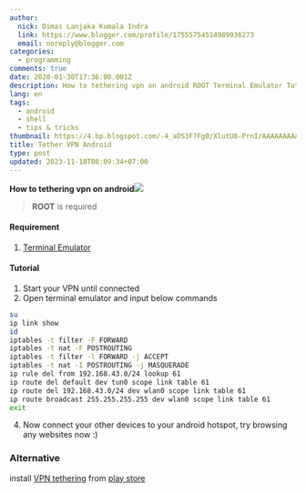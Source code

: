```yaml
---
author:
  nick: Dimas Lanjaka Kumala Indra
  link: https://www.blogger.com/profile/17555754514989936273
  email: noreply@blogger.com
categories:
  - programming
comments: true
date: 2020-01-30T17:36:00.001Z
description: How to tethering vpn on android ROOT Terminal Emulator Tutorial Start your
lang: en
tags:
  - android
  - shell
  - tips & tricks
thumbnail: https://4.bp.blogspot.com/-4_aOS3F7Fg0/XlutU8-PrnI/AAAAAAAAAK0/7KvHUpX78WQw8a-2MYQjo-P1Oq9Mv1zTACLcBGAsYHQ/s1600/imgingest-2117968900021071073.png
title: Tether VPN Android
type: post
updated: 2023-11-18T08:09:34+07:00
---
```


**How to tethering vpn on android**[![](https://4.bp.blogspot.com/-4_aOS3F7Fg0/XlutU8-PrnI/AAAAAAAAAK0/7KvHUpX78WQw8a-2MYQjo-P1Oq9Mv1zTACLcBGAsYHQ/s1600/imgingest-2117968900021071073.png)](https://4.bp.blogspot.com/-4_aOS3F7Fg0/XlutU8-PrnI/AAAAAAAAAK0/7KvHUpX78WQw8a-2MYQjo-P1Oq9Mv1zTACLcBGAsYHQ/s1600/imgingest-2117968900021071073.png)

> **ROOT** is required

#### Requirement

1.  [Terminal Emulator](https://play.google.com/store/apps/details?id=jackpal.androidterm&hl=in)

#### Tutorial

1.  Start your VPN until connected
2.  Open terminal emulator and input below commands

```bash
su
ip link show
id
iptables -t filter -F FORWARD
iptables -t nat -F POSTROUTING
iptables -t filter -l FORWARD -j ACCEPT
iptables -t nat -I POSTROUTING -j MASQUERADE
ip rule del from 192.168.43.0/24 lookup 61
ip route del default dev tun0 scope link table 61
ip route del 192.168.43.0/24 dev wlan0 scope link table 61
ip route broadcast 255.255.255.255 dev wlan0 scope link table 61
exit
```

4.  Now connect your other devices to your android hotspot, try browsing any websites now :)

### Alternative

install [VPN tethering](https://play.google.com/store/apps/details?id=com.ardadem.vpntethering&hl=en) from [play store](https://play.google.com/store/apps/details?id=com.ardadem.vpntethering&hl=en)